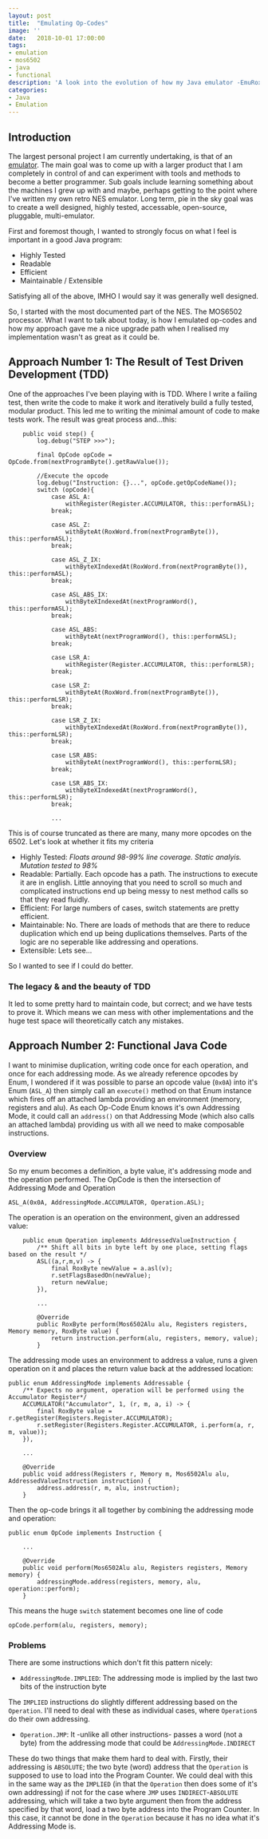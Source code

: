 ```yaml
---
layout: post
title:  "Emulating Op-Codes"
image: ''
date:   2018-10-01 17:00:00
tags:
- emulation
- mos6502
- java
- functional
description: 'A look into the evolution of how my Java emulator -EmuRox- emulated 6502 op-codes'
categories:
- Java
- Emulation 
---
```


## Introduction

The largest personal project I am currently undertaking, is that of an [emulator](https://github.com/rossdrew/emuRox).  The main goal was to come up with a larger product that I am completely in control of and can experiment with tools and methods to become a better programmer.  Sub goals include learning something about the machines I grew up with and maybe, perhaps getting to the point where I've written my own retro NES emulator.  Long term, pie in the sky goal was to create a well designed, highly tested, accessable, open-source, pluggable, multi-emulator.

First and foremost though, I wanted to strongly focus on what I feel is important in a good Java program:

 - Highly Tested
 - Readable
 - Efficient
 - Maintainable / Extensible
 
Satisfying all of the above, IMHO I would say it was generally well designed.

So, I started with the most documented part of the NES.  The MOS6502 processor.  What I want to talk about today, is how I emulated op-codes and how my approach gave me a nice upgrade path when I realised my implementation wasn't as great as it could be.

## Approach Number 1: The Result of Test Driven Development (TDD)

One of the approaches I've been playing with is TDD.  Where I write a failing test, then write the code to make it work and iteratively build a fully tested, modular product.  This led me to writing the minimal amount of code to make tests work.  The result was great process and...this:

```
    public void step() {
        log.debug("STEP >>>");

        final OpCode opCode = OpCode.from(nextProgramByte().getRawValue());

        //Execute the opcode
        log.debug("Instruction: {}...", opCode.getOpCodeName());
        switch (opCode){
            case ASL_A:
                withRegister(Register.ACCUMULATOR, this::performASL);
            break;

            case ASL_Z:
                withByteAt(RoxWord.from(nextProgramByte()), this::performASL);
            break;

            case ASL_Z_IX:
                withByteXIndexedAt(RoxWord.from(nextProgramByte()), this::performASL);
            break;

            case ASL_ABS_IX:
                withByteXIndexedAt(nextProgramWord(), this::performASL);
            break;

            case ASL_ABS:
                withByteAt(nextProgramWord(), this::performASL);
            break;

            case LSR_A:
                withRegister(Register.ACCUMULATOR, this::performLSR);
            break;

            case LSR_Z:
                withByteAt(RoxWord.from(nextProgramByte()), this::performLSR);
            break;

            case LSR_Z_IX:
                withByteXIndexedAt(RoxWord.from(nextProgramByte()), this::performLSR);
            break;

            case LSR_ABS:
                withByteAt(nextProgramWord(), this::performLSR);
            break;

            case LSR_ABS_IX:
                withByteXIndexedAt(nextProgramWord(), this::performLSR);
            break;

            ...
```

This is of course truncated as there are many, many more opcodes on the 6502.  Let's look at whether it fits my criteria

 - Highly Tested:  _Floats around 98-99% line coverage.  Static analyis. Mutation tested to 98%_
 - Readable: Partially. Each opcode has a path.  The instructions to execute it are in english. Little annoying that you need to scroll so much and complicated instructions end up being messy to nest method calls so that they read fluidly.
 - Efficient: For large numbers of cases, switch statements are pretty efficient.
 - Maintainable: No.  There are loads of methods that are there to reduce duplication which end up being duplications themselves.  Parts of the logic are no seperable like addressing and operations.
 - Extensible: Lets see...

So I wanted to see if I could do better.

### The legacy & and the beauty of TDD

It led to some pretty hard to maintain code, but correct; and we have tests to prove it.  Which means we can mess with other implementations and the huge test space will theoretically catch any mistakes.

## Approach Number 2: Functional Java Code

I want to minimise duplication, writing code once for each operation, and once for each addressing mode.  As we already reference opcodes by Enum, I wondered if it was possible to parse an opcode value (`0x0A`) into it's Enum (`ASL_A`) then simply call an `execute()` method on that Enum instance which fires off an attached lambda providing an environment (memory, registers and alu).  As each Op-Code Enum knows it's own Addressing Mode, it could call an `address()` on that Addressing Mode (which also calls an attached lambda) providing us with all we need to make composable instructions.

### Overview

So my enum becomes a definition, a byte value, it's addressing mode and the operation performed.  The OpCode is then the intersection of Addressing Mode and Operation

```
ASL_A(0x0A, AddressingMode.ACCUMULATOR, Operation.ASL);  
```

The operation is an operation on the environment, given an addressed value:

```
    public enum Operation implements AddressedValueInstruction {
        /** Shift all bits in byte left by one place, setting flags based on the result */
        ASL((a,r,m,v) -> {
            final RoxByte newValue = a.asl(v);
            r.setFlagsBasedOn(newValue);
            return newValue;
        }),

        ...

        @Override
        public RoxByte perform(Mos6502Alu alu, Registers registers, Memory memory, RoxByte value) {
            return instruction.perform(alu, registers, memory, value);
        }
```

The addressing mode uses an environment to address a value, runs a given operation on it and places the return value back at the addressed location:

```
public enum AddressingMode implements Addressable {
    /** Expects no argument, operation will be performed using the Accumulator Register*/
    ACCUMULATOR("Accumulator", 1, (r, m, a, i) -> {
        final RoxByte value = r.getRegister(Registers.Register.ACCUMULATOR);
        r.setRegister(Registers.Register.ACCUMULATOR, i.perform(a, r, m, value));
    }),

    ...

    @Override
    public void address(Registers r, Memory m, Mos6502Alu alu, AddressedValueInstruction instruction) {
        address.address(r, m, alu, instruction);
    }

```

Then the op-code brings it all together by combining the addressing mode and operation:

```
public enum OpCode implements Instruction {
    
    ...

    @Override
    public void perform(Mos6502Alu alu, Registers registers, Memory memory) {
        addressingMode.address(registers, memory, alu, operation::perform);
    }
```

This means the huge `switch` statement becomes one line of code

```
opCode.perform(alu, registers, memory);
```

### Problems

There are some instructions which don't fit this pattern nicely:

  - `AddressingMode.IMPLIED`: The addressing mode is implied by the last two bits of the instruction byte

The `IMPLIED` instructions do slightly different addressing based on the `Operation`.  I'll need to deal with these as individual cases, where `Operation`s do their own addressing.

  - `Operation.JMP`: It -unlike all other instructions- passes a word (not a byte) from the addressing mode that could be `AddressingMode.INDIRECT`

These do two things that make them hard to deal with.  Firstly, their addressing is `ABSOLUTE`; the two byte (word) address that the `Operation` is supposed to use to load into the Program Counter.  We could deal with this in the same way as the `IMPLIED` (in that the `Operation` then does some of it's own addressing) if not for the case where `JMP` uses `INDIRECT`-`ABSOLUTE` addressing, which will take a two byte argument then from the address specified by that word, load a two byte address into the Program Counter.  In this case, it cannot be done in the `Operation` because it has no idea what it's Addressing Mode is.

